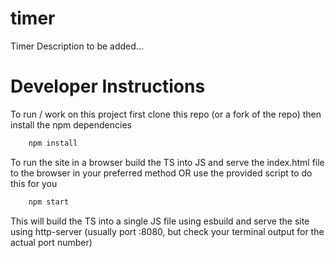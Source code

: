 # timer

Timer Description to be added...

# Developer Instructions

To run / work on this project first clone this repo (or a fork of the repo) then install the npm dependencies

```bash
    npm install
```

To run the site in a browser build the TS into JS and serve the index.html file to the browser in your preferred method
OR
use the provided script to do this for you
```bash
    npm start
```

This will build the TS into a single JS file using esbuild and serve the site using http-server (usually port :8080, but check your terminal output for the actual port number)